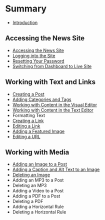 # Summary

* [Introduction](README.md)

## Accessing the News Site

* [Accessing the News Site](accessing-the-news-site/accessing-the-news-site.md)
* [Logging into the Site](accessing-the-news-site/logging-into-the-site.md)
* [Resetting Your Password](accessing-the-news-site/resetting-your-password.md)
* [Switching from Dashboard to Live Site](accessing-the-news-site/switching-from-dashboard-to-live-site.md)

## Working with Text and Links

* [Creating a Post](working-with-text-and-links/creating-a-post.md)
* [Adding Categories and Tags](working-with-text-and-links/adding-categories-and-tags.md)
* [Working with Content in the Visual Editor](working-with-text-and-links/working-with-content-in-the-visual-editor.md)
* [Working with Content in the Text Editor](working-with-text-and-links/working-with-content-in-the-text-editor.md)
* Formatting Text
* [Creating a Link](working-with-text-and-links/creating-a-link.md)
* [Editing a Link](working-with-text-and-links/editing-a-link.md)
* [Adding a Featured Image](working-with-text-and-links/adding-a-featured-image.md)
* [Editing a URL](working-with-text-and-links/editing-a-url.md)

## Working with Media

* [Adding an Image to a Post](working-with-media/adding-an-image-to-a-post.md)
* [Adding a Caption and Alt Text to an Image](working-with-media/adding-a-caption-and-alt-text-to-an-image.md)
* [Deleting an Image](working-with-media/deleting-an-image.md)
* Adding an MP3 to a Post
* Deleting an MP3
* Adding a Video to a Post
* Adding a PDF to a Post
* Deleting a PDF
* Adding a Horizontal Rule
* Deleting a Horizontal Rule


